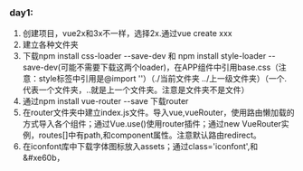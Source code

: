 ### day1:
1. 创建项目，vue2x和3x不一样，选择2x.通过vue create xxx
2. 建立各种文件夹
3. 下载npm install css-loader --save-dev 和 npm install style-loader --save-dev(可能不需要下载这两个loader)，在APP组件中引用base.css（注意：style标签中引用是@import ''）（./当前文件夹 ../上一级文件夹）（一个.代表一个文件夹，..就是上一个文件夹。注意是文件夹不是文件）
4. 通过npm install vue-router --save 下载router
5. 在router文件夹中建立index.js文件。导入vue,vueRouter，使用路由懒加载的方式导入各个组件；通过Vue.use()使用router插件；通过new VueRouter实例，routes[]中有path,和component属性。注意默认路由redirect。
6. 在iconfont库中下载字体图标放入assets；通过class='iconfont',和&#xe60b，<style>中@import ''导入，注意路径引用.
7. 创建4个路由组件

### day2：
1. 创建footerGuide组件，将所有东西放在一起。没有采用组件的方式，因为对于slot插槽不熟悉。
2. 插槽放在哪里由子组件决定，插槽里面放什么由父组件决定。(还是不太懂插槽)
3. 给每一个板块添加不同的click,（不像之前的传递）
4. router，全局路由。用this.$router.push('/home'),来跳转链接。this.$router.push还有很多种传参方式。
5. 解决连续点击报错的问题。只需接上一个catch()方法,this.$router.push().catch(() => {})


### day3：
1. 针对路由切换和活跃导航。不用三目运算符来添加activeStyle，用:class='{activeStyle：this.$router.path == '/home'}',不用创建多个点击按函数，而是创建一个点击函数，传递不同参数即可
2. 创建NavBar组件，使用插槽。让文字多余的隐藏，需要三个属性：overflow:hidden、text-overflow: ellipsis、white-space: nowrap;
3. 使用swiper组件库，npm install swiper --save  。需要引用css 和 js 文件（不同版本引用的文件名不同）

### day4:
1. router.push(''),有记录，router.replace(''),没有记录,router.back(),回退，有记录
2. <router-link to=''>相当于<a>,适用于路由组件的跳转

### day5：
1. axios的使用，1.const instance = axios.create(config) 2.instance(config).then()
2. 导出并封装一个请求的函数 export function request(config){使用xaios，return request}，，拦截器可以只返回data数据
3. home组件的methods里面定义一个获取数据的函数getHomeGoods，并使用request（是一个promise,相当于就是instance）。在create()里面调用getHomeGoods
4. npm install mockjs --save,使用mock；使用Mock.mock(url，{code：，data：})，并且不用导出，在 main.js引入时直接使用css引入方式：improt './'。且config里面不用加baseURL
5. 创建login静态页.

6. 生成本地仓库 git init    git add *  git commit -m "init piyux"
然后去远程git创建一个新的  将地址复制在终端  再 git push origin master

### day6：
1. 通过v-if实现短信登录和密码登录的两种样式，
2. input聚焦时没有边框通过两个属性outline:none;border:0px
3. v-model='message'经常用在input标签，可以拿到用户input标签获取的值并复制给message这个全局变量，这个值一般会发送到后端
4. 通过计算属性rightPhone()，动态绑定:disabled:'!rightPhone',让input标签不可用（不能获取验证码）
5. 正则表达式：/^1([38][0-9]|4[579]|5[0-3,5-9]|6[6]|7[0135678]|9[89])\d{8}$/.test(this.phone)，.test()方法在字符串中查找符合的内容，若找到则返回true

### day7:
1. 创建警告弹窗组件，通过v-if来控制login和alert组件的渲染，具体通过点击登录按钮控制变量enter。
2. 创建一个旋转动画。@keyframes name{}
3. login组件，点击登录按钮，实现前台验证，错误信息赋值给全局变量errorWay。并传递给alerttip子组件进行信息展示。父组件的模板中用 ：name='value'  name是子组件的props中的数据名，value是父组件的变量
4. alerttip组件发送一个自定义事件。通过this.$emit('name'，value)  name是事件名称，value是参数，父组件模板@name='click',click()函数获取
5. 因为alertTip同一个路由，所以不能再用$router.push等，不能用router-link

### day8:
1. 拿到了后端数据，用nodejs写的，配置了短信验证码的相关配置（视频上）
2. 虽然启动了后台，但是因为域名不同，所以前端拿不到后端数据。(想了很久才知道)
3. 配置vue.config.js文件，proxy相当于拦截器，要设置api，拦截api，并替换成代理地址
4. 多次封装请求函数，最终返回getLoginSendCode返回的是promise对象。

### day9:
1. vuex中state中的变量，只能通过mutation来改变，如果是异步操作改变，则必须再通过action来修改  函数名(参数){操作，提交mutation操作}  refunction({commit,state}){异步操作，commit(函数名,变量)}
2. 使用mutation-types.js目的是方便管理(mutation相当于方法，type相当于将各种方法分类)
，export const  RECEIVE_ADDRESS = 'receive_address' 用常量的方式来处理mutation
3. 接口文档中/position/:geohash 中 geohash不是参数，而是直接拼接字符串成url
4. 模板字符串语法 字符串中可以嵌入变量对象。 `${变量名}`
